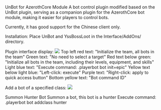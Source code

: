 UnBot for AzerothCore Module
A bot control plugin modified based on the UnBot plugin, serving as a companion plugin for the AzerothCore bot module, making it easier for players to control bots.

Currently, it has good support for the Chinese client only.

Installation: Place UnBot and YssBossLoot in the Interface/AddOns/ directory.

Plugin interface display:
![](docs/display.png)
Top left red text: "Initialize the team, all bots in the team"
Green text: "No need to select a target"
Red text below green: "Initialize all bots in the team, including their levels, equipment, and skills"
Light blue text: "Execute command: .playerbot bot init=epic"
Yellow text below light blue: "Left-click: execute"
Purple text: "Right-click: apply to quick access button"
Bottom yellow text: "Bot command ID"

Add a bot of a specified class:
![](docs/addclass.png)

Summon Hunter Bot
Summon a bot, this bot is a hunter
Execute command: .playerbot bot addclass hunter





